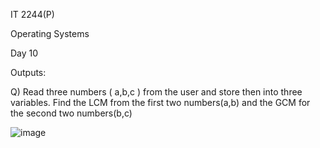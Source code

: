 IT 2244(P)

Operating Systems

Day 10

Outputs:

Q)
Read three numbers ( a,b,c ) from the user and store then into three variables. Find the LCM from the first two numbers(a,b) and the GCM for the second two numbers(b,c)



![image](https://github.com/user-attachments/assets/95d293eb-70d6-46d9-b249-3b52d705b60e)




